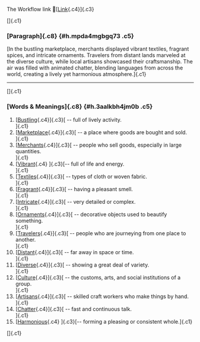 The Workflow link
👏[[Link](https://www.google.com/url?q=http://www.google.com&sa=D&source=editors&ust=1761291055716849&usg=AOvVaw0HRx0Ul5z3N9AmILaTwBom){.c4}]{.c3}

[]{.c1}

### [Paragraph]{.c8} {#h.mpda4mgbgq73 .c5}

[In the bustling marketplace, merchants displayed vibrant textiles,
fragrant spices, and intricate ornaments. Travelers from distant lands
marveled at the diverse culture, while local artisans showcased their
craftsmanship. The air was filled with animated chatter, blending
languages from across the world, creating a lively yet harmonious
atmosphere.]{.c1}

------------------------------------------------------------------------

[]{.c1}

### [Words & Meanings]{.c8} {#h.3aalkbh4jm0b .c5}

1.  [[Bustling](https://www.google.com/url?q=http://www.google.com&sa=D&source=editors&ust=1761291055718080&usg=AOvVaw1Lm0s4KgYagNO6mDpA4ZMv){.c4}]{.c3}[ --
    full of lively activity.\
    ]{.c1}
2.  [[Marketplace](https://www.google.com/url?q=http://www.google.com&sa=D&source=editors&ust=1761291055718331&usg=AOvVaw1fBaMIsl1P3uLH0scdmQj-){.c4}]{.c3}[ --
    a place where goods are bought and sold.\
    ]{.c1}
3.  [[Merchants](https://www.google.com/url?q=http://www.google.com&sa=D&source=editors&ust=1761291055718555&usg=AOvVaw2PJdV-0Xo4pdST1TlMNGIa){.c4}]{.c3}[ --
    people who sell goods, especially in large quantities.\
    ]{.c1}
4.  [[Vibrant](https://www.google.com/url?q=http://www.google.com&sa=D&source=editors&ust=1761291055718790&usg=AOvVaw1w0gMvTtMyRDN0pj764BqE){.c4}
    ]{.c3}[-- full of life and energy.\
    ]{.c1}
5.  [[Textiles](https://www.google.com/url?q=http://www.google.com&sa=D&source=editors&ust=1761291055718969&usg=AOvVaw2MghsemNcwO65WDs3Oztm3){.c4}]{.c3}[ --
    types of cloth or woven fabric.\
    ]{.c1}
6.  [[Fragrant](https://www.google.com/url?q=http://www.google.com&sa=D&source=editors&ust=1761291055719165&usg=AOvVaw3Px_hst7mAjlWdoEwAma_J){.c4}]{.c3}[ --
    having a pleasant smell.\
    ]{.c1}
7.  [[Intricate](https://www.google.com/url?q=http://www.google.com&sa=D&source=editors&ust=1761291055719358&usg=AOvVaw1tMM2gdBNnbkg6zWt3D0oP){.c4}]{.c3}[ --
    very detailed or complex.\
    ]{.c1}
8.  [[Ornaments](https://www.google.com/url?q=http://www.google.com&sa=D&source=editors&ust=1761291055719551&usg=AOvVaw3pYznnfatXs3KRngcwXNdr){.c4}]{.c3}[ --
    decorative objects used to beautify something.\
    ]{.c1}
9.  [[Travelers](https://www.google.com/url?q=http://www.google.com&sa=D&source=editors&ust=1761291055719927&usg=AOvVaw0u4X8UeL2JAvz1uNL6hWYM){.c4}]{.c3}[ --
    people who are journeying from one place to another.\
    ]{.c1}
10. [[Distant](https://www.google.com/url?q=http://www.google.com&sa=D&source=editors&ust=1761291055720338&usg=AOvVaw1Ol8lqrhbHZZ-Prbytdpt0){.c4}]{.c3}[ --
    far away in space or time.\
    ]{.c1}
11. [[Diverse](https://www.google.com/url?q=http://www.google.com&sa=D&source=editors&ust=1761291055720587&usg=AOvVaw0WFji9Pq9G6z_-g4LfYFGB){.c4}]{.c3}[ --
    showing a great deal of variety.\
    ]{.c1}
12. [[Culture](https://www.google.com/url?q=http://www.google.com&sa=D&source=editors&ust=1761291055720875&usg=AOvVaw3PmfxurxEjbqAqWQGXGXEo){.c4}]{.c3}[ --
    the customs, arts, and social institutions of a group.\
    ]{.c1}
13. [[Artisans](https://www.google.com/url?q=http://www.google.com&sa=D&source=editors&ust=1761291055721167&usg=AOvVaw1paAZGBxIgO9apwyKJdUTV){.c4}]{.c3}[ --
    skilled craft workers who make things by hand.\
    ]{.c1}
14. [[Chatter](https://www.google.com/url?q=http://www.google.com&sa=D&source=editors&ust=1761291055721429&usg=AOvVaw0Nn3PLmxNAGOORsuBzAkR4){.c4}]{.c3}[ --
    fast and continuous talk.\
    ]{.c1}
15. [[Harmonious](https://www.google.com/url?q=http://www.google.com&sa=D&source=editors&ust=1761291055721657&usg=AOvVaw1WhJFdtpnfkbL5tuqqxciO){.c4}
    ]{.c3}[-- forming a pleasing or consistent whole.]{.c1}

[]{.c1}
